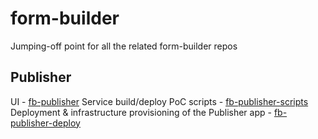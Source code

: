 # form-builder
Jumping-off point for all the related form-builder repos

## Publisher

UI - [fb-publisher](https://github.com/ministryofjustice/fb-publisher)
Service build/deploy PoC scripts - [fb-publisher-scripts](https://github.com/ministryofjustice/fb-publisher-scripts)
Deployment & infrastructure provisioning of the Publisher app - [fb-publisher-deploy](https://github.com/ministryofjustice/fb-publisher-deploy)
